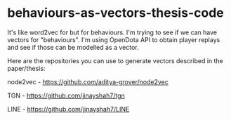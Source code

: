 # behaviours-as-vectors-thesis-code
It's like word2vec for but for behaviours. I'm trying to see if we can have vectors for "behaviours". I'm using OpenDota API to obtain player replays and see if those can be modelled as a vector.

Here are the repositories you can use to generate vectors described in the paper/thesis:

node2vec - https://github.com/aditya-grover/node2vec

TGN - https://github.com/jinayshah7/tgn

LINE - https://github.com/jinayshah7/LINE
